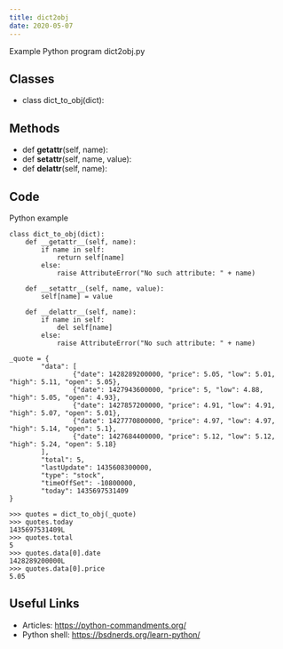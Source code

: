 ```yaml
---
title: dict2obj
date: 2020-05-07
---
```

Example Python program dict2obj.py


## Classes

* class dict_to_obj(dict):

## Methods

* def __getattr__(self, name):
* def __setattr__(self, name, value):
* def __delattr__(self, name):

## Code

Python example

    class dict_to_obj(dict):
        def __getattr__(self, name):
            if name in self:
                return self[name]
            else:
                raise AttributeError("No such attribute: " + name)
    
        def __setattr__(self, name, value):
            self[name] = value
    
        def __delattr__(self, name):
            if name in self:
                del self[name]
            else:
                raise AttributeError("No such attribute: " + name)
    
    _quote = {
            "data": [
                    {"date": 1428289200000, "price": 5.05, "low": 5.01, "high": 5.11, "open": 5.05},
                    {"date": 1427943600000, "price": 5, "low": 4.88, "high": 5.05, "open": 4.93},
                    {"date": 1427857200000, "price": 4.91, "low": 4.91, "high": 5.07, "open": 5.01},
                    {"date": 1427770800000, "price": 4.97, "low": 4.97, "high": 5.14, "open": 5.1},
                    {"date": 1427684400000, "price": 5.12, "low": 5.12, "high": 5.24, "open": 5.18}
            ],
            "total": 5,
            "lastUpdate": 1435608300000,
            "type": "stock",
            "timeOffSet": -10800000,
            "today": 1435697531409
    }
    
    >>> quotes = dict_to_obj(_quote)
    >>> quotes.today
    1435697531409L
    >>> quotes.total
    5
    >>> quotes.data[0].date
    1428289200000L
    >>> quotes.data[0].price
    5.05
    

## Useful Links

- Articles: https://python-commandments.org/
- Python shell: https://bsdnerds.org/learn-python/
